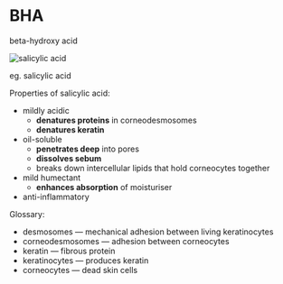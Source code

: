 # BHA

beta-hydroxy acid

![salicylic acid](https://upload.wikimedia.org/wikipedia/commons/8/8e/Salicylic-acid-skeletal.svg)

eg. salicylic acid

Properties of salicylic acid:
* mildly acidic
  * **denatures proteins** in corneodesmosomes 
  * **denatures keratin**
* oil-soluble
  * **penetrates deep** into pores
  * **dissolves sebum**
  * breaks down intercellular lipids that hold corneocytes together
* mild humectant
  * **enhances absorption** of moisturiser
* anti-inflammatory

Glossary:
* desmosomes — mechanical adhesion between living keratinocytes
* corneodesmosomes — adhesion between corneocytes
* keratin — fibrous protein
* keratinocytes — produces keratin
* corneocytes — dead skin cells
